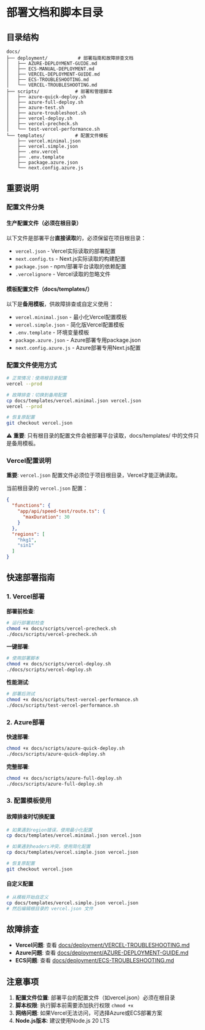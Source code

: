 # 部署文档和脚本目录

## 目录结构

```
docs/
├── deployment/           # 部署指南和故障排查文档
│   ├── AZURE-DEPLOYMENT-GUIDE.md
│   ├── ECS-MANUAL-DEPLOYMENT.md
│   ├── VERCEL-DEPLOYMENT-GUIDE.md
│   ├── ECS-TROUBLESHOOTING.md
│   └── VERCEL-TROUBLESHOOTING.md
├── scripts/             # 部署和管理脚本
│   ├── azure-quick-deploy.sh
│   ├── azure-full-deploy.sh
│   ├── azure-test.sh
│   ├── azure-troubleshoot.sh
│   ├── vercel-deploy.sh
│   ├── vercel-precheck.sh
│   └── test-vercel-performance.sh
└── templates/           # 配置文件模板
    ├── vercel.minimal.json
    ├── vercel.simple.json
    ├── .env.vercel
    ├── .env.template
    ├── package.azure.json
    └── next.config.azure.js
```

## 重要说明

### 配置文件分类

#### 生产配置文件（必须在根目录）
以下文件是部署平台**直接读取**的，必须保留在项目根目录：

- `vercel.json` - Vercel实际读取的部署配置
- `next.config.ts` - Next.js实际读取的构建配置  
- `package.json` - npm/部署平台读取的依赖配置
- `.vercelignore` - Vercel读取的忽略文件

#### 模板配置文件（docs/templates/）
以下是**备用模板**，供故障排查或自定义使用：

- `vercel.minimal.json` - 最小化Vercel配置模板
- `vercel.simple.json` - 简化版Vercel配置模板  
- `.env.template` - 环境变量模板
- `package.azure.json` - Azure部署专用package.json
- `next.config.azure.js` - Azure部署专用Next.js配置

### 配置文件使用方式

```bash
# 正常情况：使用根目录配置
vercel --prod

# 故障排查：切换到备用配置
cp docs/templates/vercel.minimal.json vercel.json
vercel --prod

# 恢复原配置
git checkout vercel.json
```

⚠️ **重要**: 只有根目录的配置文件会被部署平台读取，docs/templates/ 中的文件只是备用模板。

### Vercel配置说明

**重要**: `vercel.json` 配置文件必须位于项目根目录，Vercel才能正确读取。

当前根目录的 `vercel.json` 配置：
```json
{
  "functions": {
    "app/api/speed-test/route.ts": {
      "maxDuration": 30
    }
  },
  "regions": [
    "hkg1",
    "sin1"
  ]
}
```

## 快速部署指南

### 1. Vercel部署

**部署前检查**:
```bash
# 运行部署前检查
chmod +x docs/scripts/vercel-precheck.sh
./docs/scripts/vercel-precheck.sh
```

**一键部署**:
```bash
# 使用部署脚本
chmod +x docs/scripts/vercel-deploy.sh
./docs/scripts/vercel-deploy.sh
```

**性能测试**:
```bash
# 部署后测试
chmod +x docs/scripts/test-vercel-performance.sh
./docs/scripts/test-vercel-performance.sh
```

### 2. Azure部署

**快速部署**:
```bash
chmod +x docs/scripts/azure-quick-deploy.sh
./docs/scripts/azure-quick-deploy.sh
```

**完整部署**:
```bash
chmod +x docs/scripts/azure-full-deploy.sh
./docs/scripts/azure-full-deploy.sh
```

### 3. 配置模板使用

#### 故障排查时切换配置
```bash
# 如果遇到region错误，使用最小化配置
cp docs/templates/vercel.minimal.json vercel.json

# 如果遇到headers冲突，使用简化配置
cp docs/templates/vercel.simple.json vercel.json

# 恢复原配置
git checkout vercel.json
```

#### 自定义配置
```bash
# 从模板开始自定义
cp docs/templates/vercel.simple.json vercel.json
# 然后编辑根目录的 vercel.json 文件
```

## 故障排查

- **Vercel问题**: 查看 [docs/deployment/VERCEL-TROUBLESHOOTING.md](deployment/VERCEL-TROUBLESHOOTING.md)
- **Azure问题**: 查看 [docs/deployment/AZURE-DEPLOYMENT-GUIDE.md](deployment/AZURE-DEPLOYMENT-GUIDE.md)
- **ECS问题**: 查看 [docs/deployment/ECS-TROUBLESHOOTING.md](deployment/ECS-TROUBLESHOOTING.md)

## 注意事项

1. **配置文件位置**: 部署平台的配置文件（如vercel.json）必须在根目录
2. **脚本权限**: 执行脚本前需要添加执行权限 `chmod +x`
3. **网络问题**: 如果Vercel无法访问，可选择Azure或ECS部署方案
4. **Node.js版本**: 建议使用Node.js 20 LTS
